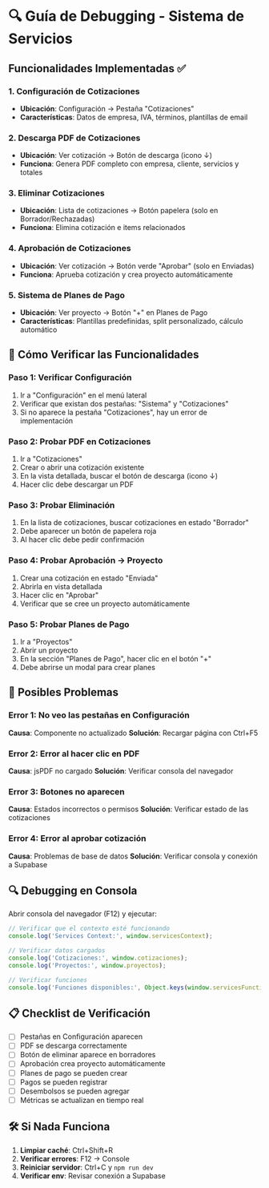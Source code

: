 # 🔍 Guía de Debugging - Sistema de Servicios

## Funcionalidades Implementadas ✅

### 1. **Configuración de Cotizaciones**
- **Ubicación**: Configuración → Pestaña "Cotizaciones"
- **Características**: Datos de empresa, IVA, términos, plantillas de email

### 2. **Descarga PDF de Cotizaciones**
- **Ubicación**: Ver cotización → Botón de descarga (icono ↓)
- **Funciona**: Genera PDF completo con empresa, cliente, servicios y totales

### 3. **Eliminar Cotizaciones**
- **Ubicación**: Lista de cotizaciones → Botón papelera (solo en Borrador/Rechazadas)
- **Funciona**: Elimina cotización e items relacionados

### 4. **Aprobación de Cotizaciones**
- **Ubicación**: Ver cotización → Botón verde "Aprobar" (solo en Enviadas)
- **Funciona**: Aprueba cotización y crea proyecto automáticamente

### 5. **Sistema de Planes de Pago**
- **Ubicación**: Ver proyecto → Botón "+" en Planes de Pago
- **Características**: Plantillas predefinidas, split personalizado, cálculo automático

## 🔧 Cómo Verificar las Funcionalidades

### Paso 1: Verificar Configuración
1. Ir a "Configuración" en el menú lateral
2. Verificar que existan dos pestañas: "Sistema" y "Cotizaciones"
3. Si no aparece la pestaña "Cotizaciones", hay un error de implementación

### Paso 2: Probar PDF en Cotizaciones
1. Ir a "Cotizaciones"
2. Crear o abrir una cotización existente
3. En la vista detallada, buscar el botón de descarga (icono ↓)
4. Hacer clic debe descargar un PDF

### Paso 3: Probar Eliminación
1. En la lista de cotizaciones, buscar cotizaciones en estado "Borrador"
2. Debe aparecer un botón de papelera roja
3. Al hacer clic debe pedir confirmación

### Paso 4: Probar Aprobación → Proyecto
1. Crear una cotización en estado "Enviada"
2. Abrirla en vista detallada
3. Hacer clic en "Aprobar"
4. Verificar que se cree un proyecto automáticamente

### Paso 5: Probar Planes de Pago
1. Ir a "Proyectos"
2. Abrir un proyecto
3. En la sección "Planes de Pago", hacer clic en el botón "+"
4. Debe abrirse un modal para crear planes

## 🚨 Posibles Problemas

### Error 1: No veo las pestañas en Configuración
**Causa**: Componente no actualizado
**Solución**: Recargar página con Ctrl+F5

### Error 2: Error al hacer clic en PDF
**Causa**: jsPDF no cargado
**Solución**: Verificar consola del navegador

### Error 3: Botones no aparecen
**Causa**: Estados incorrectos o permisos
**Solución**: Verificar estado de las cotizaciones

### Error 4: Error al aprobar cotización
**Causa**: Problemas de base de datos
**Solución**: Verificar consola y conexión a Supabase

## 🔍 Debugging en Consola

Abrir consola del navegador (F12) y ejecutar:

```javascript
// Verificar que el contexto esté funcionando
console.log('Services Context:', window.servicesContext);

// Verificar datos cargados
console.log('Cotizaciones:', window.cotizaciones);
console.log('Proyectos:', window.proyectos);

// Verificar funciones
console.log('Funciones disponibles:', Object.keys(window.servicesFunctions || {}));
```

## 📋 Checklist de Verificación

- [ ] Pestañas en Configuración aparecen
- [ ] PDF se descarga correctamente
- [ ] Botón de eliminar aparece en borradores
- [ ] Aprobación crea proyecto automáticamente
- [ ] Planes de pago se pueden crear
- [ ] Pagos se pueden registrar
- [ ] Desembolsos se pueden agregar
- [ ] Métricas se actualizan en tiempo real

## 🛠️ Si Nada Funciona

1. **Limpiar caché**: Ctrl+Shift+R
2. **Verificar errores**: F12 → Console
3. **Reiniciar servidor**: Ctrl+C y `npm run dev`
4. **Verificar env**: Revisar conexión a Supabase